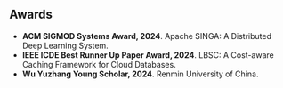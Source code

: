 ## Awards

<ul style="margin:0 0 5px;">
  <li><autocolor><strong>ACM SIGMOD Systems Award, 2024</strong>. Apache SINGA: A Distributed Deep Learning System.</autocolor></li>
  <li><autocolor><strong>IEEE ICDE Best Runner Up Paper Award, 2024</strong>. LBSC: A Cost-aware Caching Framework for Cloud Databases.</autocolor></li>
  <li><autocolor><strong>Wu Yuzhang Young Scholar, 2024</strong>. Renmin University of China.</autocolor></li>
</ul>
